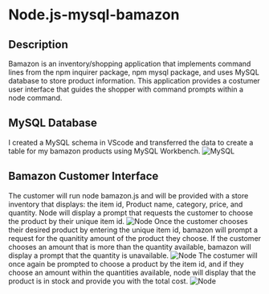# Node.js-mysql-bamazon

## Description
Bamazon is an inventory/shopping application that implements command lines from the npm inquirer package, npm mysql package, and uses MySQL database to store product information. This application provides a costumer user interface that guides the shopper with command prompts within a node command.

## MySQL Database
I created a MySQL schema in VScode and transferred the data to create a table for my bamazon products using MySQL Workbench.
![MySQL](https://user-images.githubusercontent.com/54418316/75302030-7501ab80-57f1-11ea-86fe-bb481769b3b2.png)

## Bamazon Customer Interface
The customer will run node bamazon.js and will be provided with a store inventory that displays: the item id, Product name, category, price, and quantity. Node will display a prompt that requests the customer to choose the product by their unique item id. 
![Node](https://user-images.githubusercontent.com/54418316/75303740-6cf83a80-57f6-11ea-9550-34219fe61598.png)
Once the customer chooses their desired product by entering the unique item id, bamazon will prompt a request for the quanitity amount of the product they choose. If the customer chooses an amount that is more than the quantity available, bamazon will display a prompt that the quantity is unavailable.
![Node](https://user-images.githubusercontent.com/54418316/75304150-7c2bb800-57f7-11ea-8a02-3290167d8add.png)
The costumer will once again be prompted to choose a product by the item id, and if they choose an amount within the quantities available, node will display that the product is in stock and provide you with the total cost.
![Node](https://user-images.githubusercontent.com/54418316/75305127-0d9c2980-57fa-11ea-9e09-cdf52594e68a.png)
